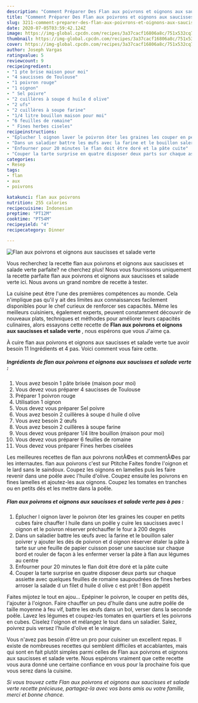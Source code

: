 ```yaml
---
description: "Comment Préparer Des Flan aux poivrons et oignons aux saucisses et salade verte"
title: "Comment Préparer Des Flan aux poivrons et oignons aux saucisses et salade verte"
slug: 3211-comment-preparer-des-flan-aux-poivrons-et-oignons-aux-saucisses-et-salade-verte
date: 2020-07-05T03:59:42.124Z
image: https://img-global.cpcdn.com/recipes/3a37cacf16806a8c/751x532cq70/flan-aux-poivrons-et-oignons-aux-saucisses-et-salade-verte-photo-principale-de-la-recette.jpg
thumbnail: https://img-global.cpcdn.com/recipes/3a37cacf16806a8c/751x532cq70/flan-aux-poivrons-et-oignons-aux-saucisses-et-salade-verte-photo-principale-de-la-recette.jpg
cover: https://img-global.cpcdn.com/recipes/3a37cacf16806a8c/751x532cq70/flan-aux-poivrons-et-oignons-aux-saucisses-et-salade-verte-photo-principale-de-la-recette.jpg
author: Joseph Vargas
ratingvalue: 5
reviewcount: 9
recipeingredient:
- "1 pte brise maison pour moi"
- "4 saucisses de Toulouse"
- "1 poivron rouge"
- "1 oignon"
- " Sel poivre"
- "2 cuillères à soupe d huile d olive"
- "2 ufs"
- "2 cuillères à soupe farine"
- "1/4 litre bouillon maison pour moi"
- "6 feuilles de romaine"
- " Fines herbes ciseles"
recipeinstructions:
- "Éplucher l oignon laver le poivron ôter les graines les couper en petits cubes faire chauffer l huile dans un poêle y cuire les saucisses avec l oignon et le poivron réserver préchauffer le four à 200 degrés"
- "Dans un saladier battre les œufs avec la farine et le bouillon saler poivrer y ajouter les dés de poivron et d oignon réserver étaler la pâte à tarte sur une feuille de papier cuisson poser une saucisse sur chaque bord et rouler de façon à les enfermer verser la pâte à flan aux légumes au centre"
- "Enfourner pour 20 minutes le flan doit être doré et la pâte cuite"
- "Couper la tarte surprise en quatre disposer deux parts sur chaque assiette avec quelques feuilles de romaine saupoudrées de fines herbes arroser la salade d un filet d huile d olive c est prêt ! Bon appétit"
categories:
- Resep
tags:
- flan
- aux
- poivrons

katakunci: flan aux poivrons 
nutrition: 255 calories
recipecuisine: Indonesian
preptime: "PT12M"
cooktime: "PT54M"
recipeyield: "4"
recipecategory: Dinner

---
```



![Flan aux poivrons et oignons aux saucisses et salade verte](https://img-global.cpcdn.com/recipes/3a37cacf16806a8c/751x532cq70/flan-aux-poivrons-et-oignons-aux-saucisses-et-salade-verte-photo-principale-de-la-recette.jpg)

Vous recherchez la recette flan aux poivrons et oignons aux saucisses et salade verte parfaite? ne cherchez plus! Nous vous fournissons uniquement la recette parfaite flan aux poivrons et oignons aux saucisses et salade verte ici. Nous avons un grand nombre de recette à tester.

La cuisine peut être l'une des premières compétences au monde. Cela n'implique pas qu'il y ait des limites aux connaissances facilement disponibles pour le chef curieux de renforcer ses capacités. Même les meilleurs cuisiniers, également experts, peuvent constamment découvrir de nouveaux plats, techniques et méthodes pour améliorer leurs capacités culinaires, alors essayons cette recette de <strong> Flan aux poivrons et oignons aux saucisses et salade verte </strong>, nous espérons que vous J'aime ça.

<!--inarticleads1-->

À cuire flan aux poivrons et oignons aux saucisses et salade verte tue avoir besoin 11 Ingrédients et 4 pas. Voici comment vous faire cette.

##### Ingrédients de flan aux poivrons et oignons aux saucisses et salade verte :

1. Vous avez besoin 1 pâte brisée (maison pour moi)
1. Vous devez vous préparer 4 saucisses de Toulouse
1. Préparer 1 poivron rouge
1. Utilisation 1 oignon
1. Vous devez vous préparer  Sel poivre
1. Vous avez besoin 2 cuillères à soupe d huile d olive
1. Vous avez besoin 2 œufs
1. Vous avez besoin 2 cuillères à soupe farine
1. Vous devez vous préparer 1/4 litre bouillon (maison pour moi)
1. Vous devez vous préparer 6 feuilles de romaine
1. Vous devez vous préparer  Fines herbes ciselées


Les meilleures recettes de flan aux poivrons notÃ©es et commentÃ©es par les internautes. flan aux poivrons c&#39;est sur Ptitche Faites fondre l&#39;oignon et le lard sans le saindoux. Coupez les oignons en lamelles puis les faire revenir dans une poêle avec l&#39;huile d&#39;olive. Coupez ensuite les poivrons en fines lamelles et ajoutez-les aux oignons. Coupez les tomates en tranches ou en petits dés et les mettre dans la poêle. 

<!--inarticleads2-->

##### Flan aux poivrons et oignons aux saucisses et salade verte pas à pas :

1. Éplucher l oignon laver le poivron ôter les graines les couper en petits cubes faire chauffer l huile dans un poêle y cuire les saucisses avec l oignon et le poivron réserver préchauffer le four à 200 degrés
1. Dans un saladier battre les œufs avec la farine et le bouillon saler poivrer y ajouter les dés de poivron et d oignon réserver étaler la pâte à tarte sur une feuille de papier cuisson poser une saucisse sur chaque bord et rouler de façon à les enfermer verser la pâte à flan aux légumes au centre
1. Enfourner pour 20 minutes le flan doit être doré et la pâte cuite
1. Couper la tarte surprise en quatre disposer deux parts sur chaque assiette avec quelques feuilles de romaine saupoudrées de fines herbes arroser la salade d un filet d huile d olive c est prêt ! Bon appétit


Faites mijotez le tout en ajou… Epépiner le poivron, le couper en petits dés, l&#39;ajouter à l&#39;oignon. Faire chauffer un peu d&#39;huile dans une autre poêle de taille moyenne à feu vif, battre les œufs dans un bol, verser dans la seconde poêle. Lavez les légumes et coupez-les tomates en quartiers et les poivrons en cubes. Ciselez l&#39;oignon et mélangez le tout dans un saladier. Salez, poivrez puis versez l&#39;huile d&#39;olive et le vinaigre. 

<!--inarticleads1-->

<p>
Vous n'avez pas besoin d'être un pro pour cuisiner un excellent repas. Il existe de nombreuses recettes qui semblent difficiles et accablantes, mais qui sont en fait plutôt simples parmi celles de Flan aux poivrons et oignons aux saucisses et salade verte. Nous espérons vraiment que cette recette vous aura donné une certaine confiance en vous pour la prochaine fois que vous serez dans la cuisine.
</p>

<p>
<i>Si vous trouvez cette Flan aux poivrons et oignons aux saucisses et salade verte recette précieuse, partagez-la avec vos bons amis ou votre famille, merci et bonne chance.</i>
</p>
